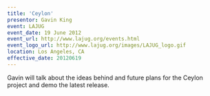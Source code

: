 ```yaml
---
title: 'Ceylon'
presentor: Gavin King
event: LAJUG
event_date: 19 June 2012
event_url: http://www.lajug.org/events.html
event_logo_url: http://www.lajug.org/images/LAJUG_logo.gif
location: Los Angeles, CA
effective_date: 20120619
---
```

Gavin will talk about the ideas behind and future plans for 
the Ceylon project and demo the latest release.